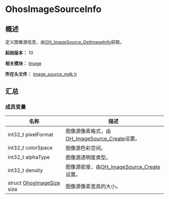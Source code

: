 # OhosImageSourceInfo

## 概述

定义图像源信息，由[OH_ImageSource_GetImageInfo](capi-image-source-mdk-h.md#oh_imagesource_getimageinfo)获取。

**起始版本：** 10

**相关模块：** [Image](capi-image.md)

**所在头文件：** [image_source_mdk.h](capi-image-source-mdk-h.md)

## 汇总

### 成员变量

| 名称 | 描述 |
| -- | -- |
| int32_t pixelFormat | 图像源像素格式，由[OH_ImageSource_Create](capi-image-source-mdk-h.md#oh_imagesource_create)设置。 |
| int32_t colorSpace | 图像源色彩空间。 |
| int32_t alphaType | 图像源透明度类型。 |
| int32_t density | 图像源密度，由[OH_ImageSource_Create](capi-image-source-mdk-h.md#oh_imagesource_create)设置。 |
| struct [OhosImageSize](capi-image-ohosimagesize.md) size | 图像源像素宽高的大小。 |


